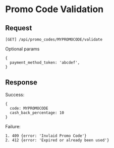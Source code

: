 Promo Code Validation
=====================

Request
-------

```
[GET] /api/promo_codes/MYPROMOCODE/validate
```

Optional params

```
{
  payment_method_token: 'abcdef',
}
```

Response
--------

Success:

```
{
  code: MYPROMOCODE
  cash_back_percentage: 10
}
```

Failure:

```
1. 409 {error: 'Invlaid Promo Code'}
2. 412 {error: 'Expired or already been used'}
```
